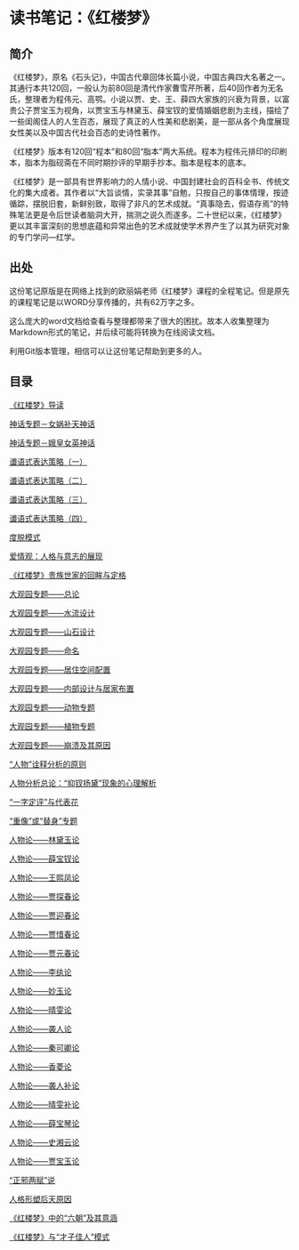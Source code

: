 # 读书笔记：《红楼梦》
## 简介

《红楼梦》，原名《石头记》，中国古代章回体长篇小说，中国古典四大名著之一。其通行本共120回，一般认为前80回是清代作家曹雪芹所著，后40回作者为无名氏，整理者为程伟元、高鹗。小说以贾、史、王、薛四大家族的兴衰为背景，以富贵公子贾宝玉为视角，以贾宝玉与林黛玉、薛宝钗的爱情婚姻悲剧为主线，描绘了一些闺阁佳人的人生百态，展现了真正的人性美和悲剧美，是一部从各个角度展现女性美以及中国古代社会百态的史诗性著作。

《红楼梦》版本有120回“程本”和80回“脂本”两大系统。程本为程伟元排印的印刷本，脂本为脂砚斋在不同时期抄评的早期手抄本。脂本是程本的底本。

《红楼梦》是一部具有世界影响力的人情小说、中国封建社会的百科全书、传统文化的集大成者。其作者以“大旨谈情，实录其事”自勉，只按自己的事体情理，按迹循踪，摆脱旧套，新鲜别致，取得了非凡的艺术成就。“真事隐去，假语存焉”的特殊笔法更是令后世读者脑洞大开，揣测之说久而遂多。二十世纪以来，《红楼梦》更以其丰富深刻的思想底蕴和异常出色的艺术成就使学术界产生了以其为研究对象的专门学问—红学。

## 出处

这份笔记原版是在网络上找到的欧丽娟老师《红楼梦》课程的全程笔记。但是原先的课程笔记是以WORD分享传播的，共有62万字之多。

这么庞大的word文档给查看与整理都带来了很大的困扰。故本人收集整理为Markdown形式的笔记，并后续可能将转换为在线阅读文档。

利用Git版本管理，相信可以让这份笔记帮助到更多的人。

## 目录

[《红楼梦》导读](./docs/《红楼梦》导读.md)

[神话专题－女娲补天神话](./docs/神话专题－女娲补天神话.md)

[神话专题－娥皇女英神话](./docs/神话专题－娥皇女英神话.md)

[谶语式表达策略（一）](./docs/谶语式表达策略（一）.md)

[谶语式表达策略（二）](./docs/谶语式表达策略（二）.md)

[谶语式表达策略（三）](./docs/谶语式表达策略（三）.md)

[谶语式表达策略（四）](./docs/谶语式表达策略（四）.md)

[度脱模式](./docs/度脱模式.md)

[爱情观：人格与意志的展现](./docs/爱情观：人格与意志的展现.md)

[《红楼梦》贵族世家的回眸与定格](./docs/《红楼梦》贵族世家的回眸与定格.md)

[大观园专题——总论](./docs/大观园专题——总论.md)

[大观园专题——水流设计](./docs/大观园专题——水流设计.md)

[大观园专题——山石设计](./docs/大观园专题——山石设计.md)

[大观园专题——命名](./docs/大观园专题——命名.md)

[大观园专题——居住空间配置](./docs/大观园专题——居住空间配置.md)

[大观园专题——内部设计与居家布置](./docs/大观园专题——内部设计与居家布置.md)

[大观园专题——动物专题](./docs/大观园专题——动物专题.md)

[大观园专题——植物专题](./docs/大观园专题——植物专题.md)

[大观园专题——崩溃及其原因](./docs/大观园专题——崩溃及其原因.md)

[“人物”诠释分析的原则](./docs/人物诠释分析的原则.md)

[人物分析总论：“抑钗扬黛”现象的心理解析](./docs/人物分析总论：“抑钗扬黛”现象的心理解析.md)

[“一字定评”与代表花](./docs/“一字定评”与代表花.md)

[“重像”或“替身”专题](./docs/“重像”或“替身”专题.md)

[人物论——林黛玉论](./docs/人物论——林黛玉论.md)

[人物论——薛宝钗论](./docs/人物论——薛宝钗论.md)

[人物论——王熙凤论](./docs/人物论——王熙凤论.md)

[人物论——贾探春论](./docs/人物论——贾探春论.md)

[人物论——贾迎春论](./docs/人物论——贾迎春论.md)

[人物论——贾惜春论](./docs/人物论——贾惜春论.md)

[人物论——贾元春论](./docs/人物论——贾元春论.md)

[人物论——李纨论](./docs/人物论——李纨论.md)

[人物论——妙玉论](./docs/人物论——妙玉论.md)

[人物论——晴雯论](./docs/人物论——晴雯论.md)

[人物论——袭人论](./docs/人物论——袭人论.md)

[人物论——秦可卿论](./docs/人物论——秦可卿论.md)

[人物论——香菱论](./docs/人物论——香菱论.md)

[人物论——袭人补论](./docs/人物论——袭人补论.md)

[人物论——晴雯补论](./docs/人物论——晴雯补论.md)

[人物论——薛宝琴论](./docs/人物论——薛宝琴论.md)

[人物论——史湘云论](./docs/人物论——史湘云论.md)

[人物论——贾宝玉论](./docs/人物论——贾宝玉论.md)

[“正邪两赋”说](./docs/“正邪两赋”说.md)

[人格形塑后天原因](./docs/人格形塑后天原因.md)

[《红楼梦》中的“六朝”及其意涵](./docs/《红楼梦》中的“六朝”及其意涵.md)

[《红楼梦》与“才子佳人”模式](./docs/《红楼梦》与“才子佳人”模式.md)
